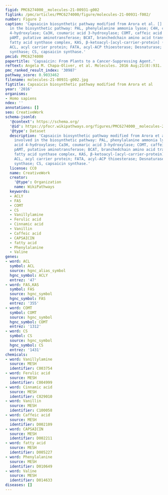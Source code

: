 ```yaml
---
figid: PMC6274000__molecules-21-00931-g002
figlink: /pmc/articles/PMC6274000/figure/molecules-21-00931-f002/
number: Figure 2
caption: 'Capsaicin biosynthetic pathway modified from Arora et al. []. Enzymes involved
  in the biosynthetic pathway: PAL, phenylalanine ammonia lyase; C4H, cinnamic acid
  4-hydroxylase; Ca3H, coumaric acid 3-hydroxylase; COMT, caffeic acid O-methyltransferase;
  pAMT, putative aminotransferase; BCAT, branchedchain amino acid transferase; FAS
  fatty acid synthase complex, KAS, β-ketoacyl-[acyl-carrier-protein] (ACP) synthase;
  ACL, acyl carrier protein; FATA, acyl-ACP thioesterase; Desnaturase; ACS, acyl-CoA
  synthase; CS, capsaicin synthase.'
pmcid: PMC6274000
papertitle: 'Capsaicin: From Plants to a Cancer-Suppressing Agent.'
reftext: Angela M. Chapa-Oliver, et al. Molecules. 2016 Aug;21(8):931.
pmc_ranked_result_index: '30987'
pathway_score: 0.9033462
filename: molecules-21-00931-g002.jpg
figtitle: Capsaicin biosynthetic pathway modified from Arora et al
year: '2016'
organisms:
- Homo sapiens
ndex: ''
annotations: []
seo: CreativeWork
schema-jsonld:
  '@context': https://schema.org/
  '@id': https://pfocr.wikipathways.org/figures/PMC6274000__molecules-21-00931-g002.html
  '@type': Dataset
  description: 'Capsaicin biosynthetic pathway modified from Arora et al. []. Enzymes
    involved in the biosynthetic pathway: PAL, phenylalanine ammonia lyase; C4H, cinnamic
    acid 4-hydroxylase; Ca3H, coumaric acid 3-hydroxylase; COMT, caffeic acid O-methyltransferase;
    pAMT, putative aminotransferase; BCAT, branchedchain amino acid transferase; FAS
    fatty acid synthase complex, KAS, β-ketoacyl-[acyl-carrier-protein] (ACP) synthase;
    ACL, acyl carrier protein; FATA, acyl-ACP thioesterase; Desnaturase; ACS, acyl-CoA
    synthase; CS, capsaicin synthase.'
  license: CC0
  name: CreativeWork
  creator:
    '@type': Organization
    name: WikiPathways
  keywords:
  - ACLY
  - FAS
  - COMT
  - CS
  - Vanillylamine
  - Ferulic acid
  - Cinnamic acid
  - Vanillin
  - Caffeic acid
  - CAPSAICIN
  - fatty acid
  - Phenylalanine
  - Valine
genes:
- word: ACL
  symbol: ACL
  source: hgnc_alias_symbol
  hgnc_symbol: ACLY
  entrez: '47'
- word: FAS,KAS
  symbol: FAS
  source: hgnc_symbol
  hgnc_symbol: FAS
  entrez: '355'
- word: COMT
  symbol: COMT
  source: hgnc_symbol
  hgnc_symbol: COMT
  entrez: '1312'
- word: CS
  symbol: CS
  source: hgnc_symbol
  hgnc_symbol: CS
  entrez: '1431'
chemicals:
- word: Vanillylamine
  source: MESH
  identifier: C003754
- word: Ferulic acid
  source: MESH
  identifier: C004999
- word: Cinnamic acid
  source: MESH
  identifier: C029010
- word: Vanillin
  source: MESH
  identifier: C100058
- word: Caffeic acid
  source: MESH
  identifier: D002109
- word: CAPSAICIN
  source: MESH
  identifier: D002211
- word: fatty acid
  source: MESH
  identifier: D005227
- word: Phenylalanine
  source: MESH
  identifier: D010649
- word: Valine
  source: MESH
  identifier: D014633
diseases: []
---
```

